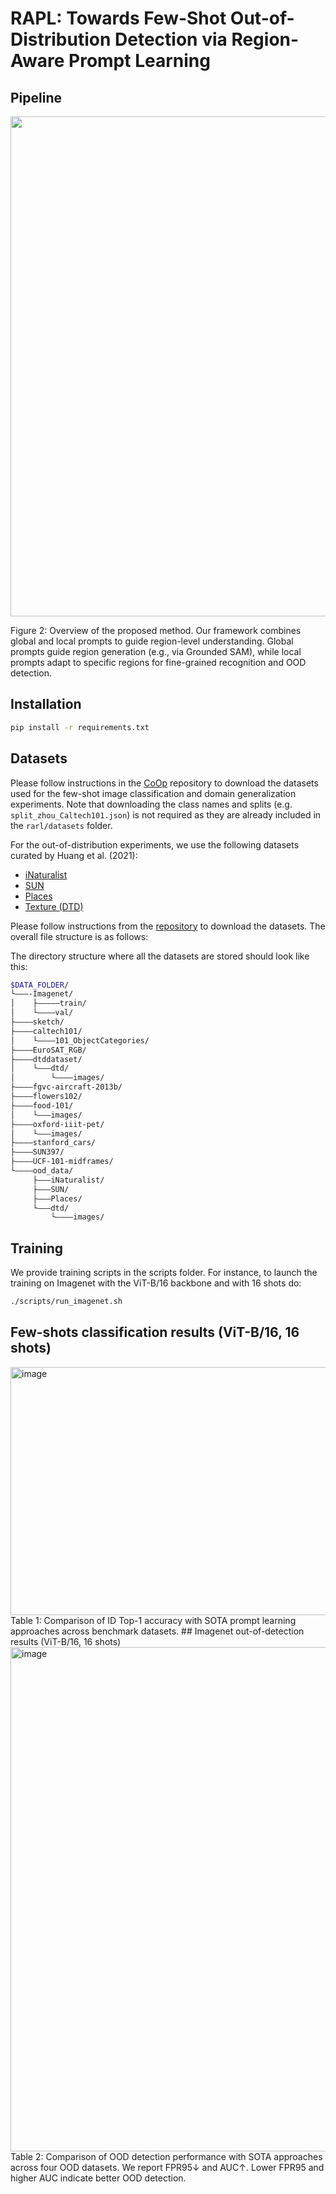 # RAPL: Towards Few-Shot Out-of-Distribution Detection via Region-Aware Prompt Learning

## Pipeline

<p align="center">
  <img src="https://github.com/user-attachments/assets/40b255c8-eb02-48b0-bbba-9138248b18fe" width="800">
</p>

Figure 2: Overview of the proposed method. Our framework combines global and local prompts to guide region-level understanding. Global prompts guide region generation (e.g., via Grounded SAM), while local prompts adapt to specific regions for fine-grained recognition and OOD detection.

## Installation

```bash
pip install -r requirements.txt
```


##  Datasets

Please follow instructions in the [CoOp](https://github.com/KaiyangZhou/CoOp) repository to download the datasets used for the few-shot image classification and domain generalization experiments. Note that downloading the class names and splits (e.g. `split_zhou_Caltech101.json`) is not required as they are already included in the `rarl/datasets` folder.  

For the out-of-distribution experiments, we use the following datasets curated by Huang et al. (2021):  

- [iNaturalist](https://github.com/visipedia/inat_comp)  
- [SUN](https://vision.princeton.edu/projects/2010/SUN/)  
- [Places](http://places2.csail.mit.edu/)  
- [Texture (DTD)](https://www.robots.ox.ac.uk/~vgg/data/dtd/)  

Please follow instructions from the [repository](https://github.com/deeplearning-wisc/large_scale_ood#out-of-distribution-dataset) to download the datasets.
The overall file structure is as follows:

The directory structure where all the datasets are stored should look like this:
```bash
$DATA_FOLDER/
└–––-Imagenet/
│    ├–––––train/
│    └––––val/
├––––sketch/
├––––caltech101/
│    └––––101_ObjectCategories/
├––––EuroSAT_RGB/
├––––dtddataset/
│    └–––dtd/
│        └––––images/
├––––fgvc-aircraft-2013b/
├––––flowers102/
├––––food-101/
│    └–––images/
├––––oxford-iiit-pet/
│    └–––images/
├––––stanford_cars/
├––––SUN397/
├––––UCF-101-midframes/
└––––ood_data/
     ├–––iNaturalist/
     ├–––SUN/
     ├–––Places/
     └–––dtd/
         └––––images/
```
## Training
We provide training scripts in the scripts folder. For instance, to launch the training on Imagenet with the ViT-B/16 backbone and with 16 shots do:
```bash
./scripts/run_imagenet.sh
```
## Few-shots classification results (ViT-B/16, 16 shots)
<img width="1368" height="397" alt="image" src="https://github.com/user-attachments/assets/ac4013f4-575d-4bd3-b02e-2985feed816e" />
Table 1: Comparison of ID Top-1 accuracy with SOTA prompt learning approaches across benchmark datasets.
## Imagenet out-of-detection results (ViT-B/16, 16 shots)
<img width="1375" height="807" alt="image" src="https://github.com/user-attachments/assets/45053ce7-b389-4ba8-829e-5894f0681302" />
Table 2: Comparison of OOD detection performance with SOTA approaches across four OOD datasets. We report FPR95↓ and
AUC↑. Lower FPR95 and higher AUC indicate better OOD detection.








